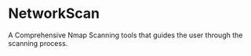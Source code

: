 # NetworkScan
A Comprehensive Nmap Scanning tools that guides the user through the scanning process.
